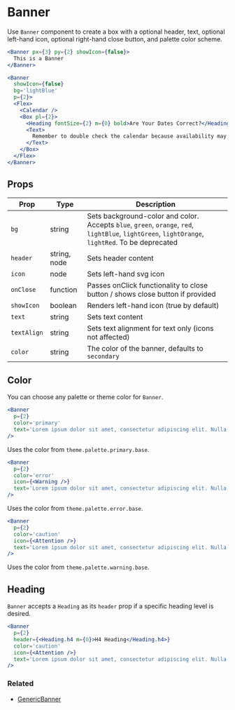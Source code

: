 # Banner

Use `Banner` component to create a box with a optional header, text, optional left-hand icon, optional right-hand close button, and palette color scheme.

```.jsx
<Banner px={3} py={2} showIcon={false}>
  This is a Banner
</Banner>
```

```.jsx
<Banner
  showIcon={false}
  bg='lightBlue'
  p={2}>
  <Flex>
    <Calendar />
    <Box pl={2}>
      <Heading fontSize={2} m={0} bold>Are Your Dates Correct?</Heading>
      <Text>
        Remember to double check the calendar because availability may change depending on your dates.
      </Text>
    </Box>
  </Flex>
</Banner>
```

## Props

| Prop        | Type         | Description                                                                                                                                       |
| ----------- | ------------ | ------------------------------------------------------------------------------------------------------------------------------------------------- |
| `bg`        | string       | Sets background-color and color. Accepts `blue`, `green`, `orange`, `red`, `lightBlue`, `lightGreen`, `lightOrange`, `lightRed`. To be deprecated |
| `header`    | string, node | Sets header content                                                                                                                               |
| `icon`      | node         | Sets left-hand svg icon                                                                                                                           |
| `onClose`   | function     | Passes onClick functionality to close button / shows close button if provided                                                                     |
| `showIcon`  | boolean      | Renders left-hand icon (true by default)                                                                                                          |
| `text`      | string       | Sets text content                                                                                                                                 |
| `textAlign` | string       | Sets text alignment for text only (icons not affected)                                                                                            |
| `color`     | string       | The color of the banner, defaults to `secondary`                                                                                                  |

## Color

You can choose any palette or theme color for `Banner`.

```.jsx
<Banner
  p={2}
  color='primary'
  text='Lorem ipsum dolor sit amet, consectetur adipiscing elit. Nulla cursus pretium turpis nec efficitur. '
/>
```

Uses the color from `theme.palette.primary.base`.

```.jsx
<Banner
  p={2}
  color='error'
  icon={<Warning />}
  text='Lorem ipsum dolor sit amet, consectetur adipiscing elit. Nulla cursus pretium turpis nec efficitur. '
/>
```

Uses the color from `theme.palette.error.base`.

```.jsx
<Banner
  p={2}
  color='caution'
  icon={<Attention />}
  text='Lorem ipsum dolor sit amet, consectetur adipiscing elit. Nulla cursus pretium turpis nec efficitur. '
/>
```

Uses the color from `theme.palette.warning.base`.

## Heading

`Banner` accepts a `Heading` as its `header` prop if a specific heading level is desired.

```.jsx
<Banner
  p={2}
  header={<Heading.h4 m={0}>H4 Heading</Heading.h4>}
  color='caution'
  icon={<Attention />}
  text='Lorem ipsum dolor sit amet, consectetur adipiscing elit. Nulla cursus pretium turpis nec efficitur. '
/>
```

### Related

- [GenericBanner](/GenericBanner)
